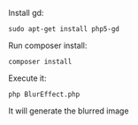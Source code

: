 Install gd:

`sudo apt-get install php5-gd`

Run composer install:

`composer install`

Execute it:

`php BlurEffect.php`

It will generate the blurred image
